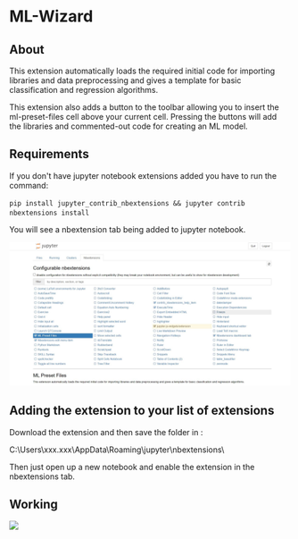 # ML-Wizard

## About
This extension automatically loads the required initial code for importing libraries and data preprocessing and gives a template for basic classification and regression algorithms.

This extension also adds a button to the toolbar allowing you to insert the ml-preset-files cell above your current cell. Pressing the buttons will add the libraries and commented-out code for creating an ML model.


## Requirements
If you don't have jupyter notebook extensions added you have to run the command:

`pip install jupyter_contrib_nbextensions && jupyter contrib nbextensions install`


You will see a nbextension tab being added to jupyter notebook.

<img src="https://github.com/lakshayalmadi/ml-wizard/blob/master/images/image1.JPG" width=600>

## Adding the extension to your list of extensions
Download the extension  and then save the folder in :

C:\Users\xxx.xxx\AppData\Roaming\jupyter\nbextensions\

Then just open up a new notebook and enable the extension in the nbextensions tab.

## Working
<img src="https://github.com/lakshayalmadi/ml-wizard/blob/master/images/gif1.gif" width=600>

